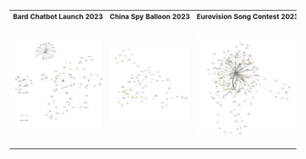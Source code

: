 <table>
  <tr>
    <th style="white-space: nowrap; width: 1200px; text-align: left;font-size: 12px;">Bard Chatbot Launch 2023</th>
    <th style="white-space: nowrap; width: 900px; text-align: left;font-size: 12px;">China Spy Balloon 2023</th>
    <th style="white-space: nowrap; width: 900px; text-align: left;font-size: 12px;">Eurovision Song Contest 2023</th>
    <th style="white-space: nowrap; width: 900px; text-align: left;font-size: 12px;">Nurses Strike of 2023</th>
    <th style="white-space: nowrap; width: 900px; text-align: left;font-size: 12px;">Six Nations Rugby Tournament 2023</th>
  </tr>
  <tr>
    <td><img src="images/bard.png" width="900"></td>
    <td><img src="images/ChinaSpyBalloon.png" width="900"></td>
    <td><img src="images/Eurovision.png" width="900"></td>
    <td><img src="images/NursesStrike.png" width="900"></td>
    <td><img src="images/SixNations.png" width="900"></td>
  </tr>
</table>
